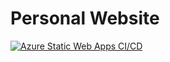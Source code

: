 # Personal Website

[![Azure Static Web Apps CI/CD](https://github.com/Owen-Krueger/PersonalWebsite/actions/workflows/azure-static-web-app.yml/badge.svg)](https://github.com/Owen-Krueger/PersonalWebsite/actions/workflows/azure-static-web-app.yml)

